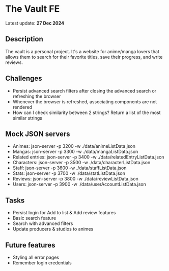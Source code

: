 # The Vault FE
Latest update: **27 Dec 2024**

## Description
The vault is a personal project. It's a website for anime/manga lovers that allows them to search for their favorite titles, save their progress, and write reviews.

## Challenges

- Persist advanced search filters after closing the advanced search or refreshing the browser
- Whenever the browser is refreshed, associating components are not rendered
- How can I check similarity between 2 strings? Return a list of the most similar strings

## Mock JSON servers

- Animes: json-server -p 3200 -w ./data/animeListData.json
- Mangas: json-server -p 3300 -w ./data/mangaListData.json
- Related entries: json-server -p 3400 -w ./data/relatedEntryListData.json
- Characters: json-server -p 3500 -w ./data/characterListData.json
- Staff: json-server -p 3600 -w ./data/staffListData.json
- Stats: json-server -p 3700 -w ./data/statListData.json
- Reviews: json-server -p 3800 -w ./data/reviewListData.json
- Users: json-server -p 3900 -w ./data/userAccountListData.json

## Tasks

- Persist login for Add to list & Add review features
- Basic search feature
- Search with advanced filters
- Update producers & studios to animes

## Future features

- Styling all error pages
- Remember login credentials
